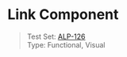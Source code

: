 # Link Component
> Test Set: [ALP-126](https://everfi.atlassian.net/browse/ALP-126)    
Type: Functional, Visual  

<!-- cypress/integration/link.js -->
<!-- /cypress/integration/link.js -->